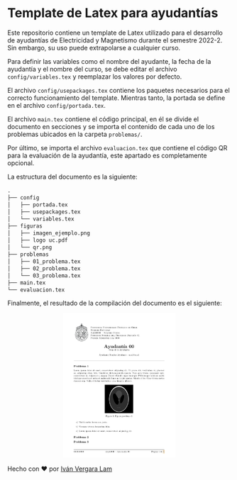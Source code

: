 # Template de Latex para ayudantías

Este repositorio contiene un template de Latex utilizado para el desarrollo de ayudantías de Electricidad y Magnetismo durante el semestre 2022-2. Sin embargo, su uso puede extrapolarse a cualquier curso.

Para definir las variables como el nombre del ayudante, la fecha de la ayudantía y el nombre del curso, se debe editar el archivo `config/variables.tex` y reemplazar los valores por defecto.

El archivo `config/usepackages.tex` contiene los paquetes necesarios para el correcto funcionamiento del template. Mientras tanto, la portada se define en el archivo `config/portada.tex`.

El archivo `main.tex` contiene el código principal, en él se divide el documento en secciones y se importa el contenido de cada uno de los problemas ubicados en la carpeta `problemas/`.

Por último, se importa el archivo `evaluacion.tex` que contiene el código QR para la evaluación de la ayudantía, este apartado es completamente opcional.

La estructura del documento es la siguiente:

    .
    ├── config
    │   ├── portada.tex
    │   ├── usepackages.tex
    │   └── variables.tex
    ├── figuras
    │   ├── imagen_ejemplo.png
    │   ├── logo uc.pdf
    │   └── qr.png
    ├── problemas
    │   ├── 01_problema.tex
    │   ├── 02_problema.tex
    │   └── 03_problema.tex
    ├── main.tex
    └── evaluacion.tex

Finalmente, el resultado de la compilación del documento es el siguiente:

<div style="text-align:center;">
  <img src="ayudantias_ivl.jpg" alt="ayudantias_ivl" style="display:inline-block; width:50%;">
</div>

Hecho con :heart: por [Iván Vergara Lam](https://github.com/ivanvlam)